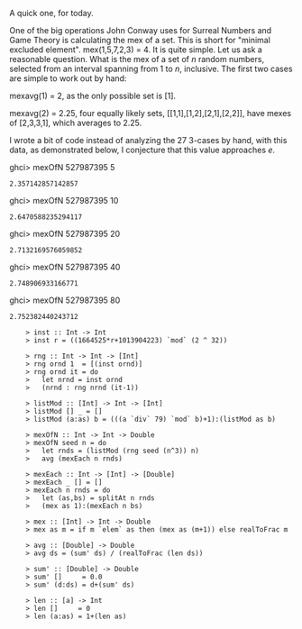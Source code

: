A quick one, for today.

One of the big operations John Conway uses for Surreal Numbers and Game Theory is calculating the mex of 
a set. This is short for "minimal excluded element". mex(1,5,7,2,3) = 4. It is quite simple. Let us ask a 
reasonable question. What is the mex of a set of $n$ random numbers, selected from an interval spanning 
from 1 to $n$, inclusive. The first two cases are simple to work out by hand:

mexavg(1) = 2, as the only possible set is [1].

mexavg(2) = 2.25, four equally likely sets, [[1,1],[1,2],[2,1],[2,2]], have mexes of [2,3,3,1], which 
averages to 2.25.

I wrote a bit of code instead of analyzing the 27 3-cases by hand, with this data, as demonstrated below, 
I conjecture that this value approaches $e$.

  ghci> mexOfN 527987395 5
  
	2.357142857142857
 
  ghci> mexOfN 527987395 10
  
	2.6470588235294117
 
  ghci> mexOfN 527987395 20
  
	2.7132169576059852
 
  ghci> mexOfN 527987395 40
  
	2.748906933166771
 
  ghci> mexOfN 527987395 80
  
	2.752382440243712

		> inst :: Int -> Int
		> inst r = ((1664525*r+1013904223) `mod` (2 ^ 32)) 

		> rng :: Int -> Int -> [Int]
		> rng ornd 1  = [(inst ornd)]
		> rng ornd it = do 
		>   let nrnd = inst ornd 
		>   (nrnd : rng nrnd (it-1))

		> listMod :: [Int] -> Int -> [Int]
		> listMod [] _ = []
		> listMod (a:as) b = (((a `div` 79) `mod` b)+1):(listMod as b)

		> mexOfN :: Int -> Int -> Double
		> mexOfN seed n = do 
		>   let rnds = (listMod (rng seed (n^3)) n)
		>   avg (mexEach n rnds)

		> mexEach :: Int -> [Int] -> [Double]
		> mexEach _ [] = []
		> mexEach n rnds = do 
		>   let (as,bs) = splitAt n rnds
		>   (mex as 1):(mexEach n bs)

		> mex :: [Int] -> Int -> Double
		> mex as m = if m `elem` as then (mex as (m+1)) else realToFrac m

		> avg :: [Double] -> Double
		> avg ds = (sum' ds) / (realToFrac (len ds))

		> sum' :: [Double] -> Double
		> sum' []     = 0.0
		> sum' (d:ds) = d+(sum' ds)

		> len :: [a] -> Int
		> len []     = 0
		> len (a:as) = 1+(len as)

